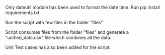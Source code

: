 Only dateutil module has been used to format the date time.
Run pip install requirements.txt 

Run the script with few files in the folder "files"

Script consumes files from the folder "files" and generate a "unified_data.csv" file which combines all the data.

Unit Test cases has also been added for the script. 
